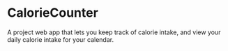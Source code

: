 # CalorieCounter
A project web app that lets you keep track of calorie intake, and view your daily calorie intake for your calendar.

